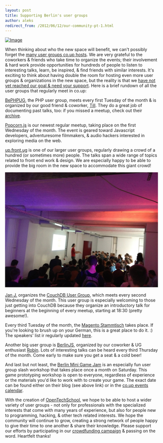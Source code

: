 ```yaml
---
layout: post
title: Supporting Berlin's user groups
author: aleks
redirect_from: /2012/06/12/our-community-pt-1.html
---
```


[![Image](http://www.pledgie.com/campaigns/17383.png?skin_name=chrome "Click here to lend your support to: Supporting co.up's expansion and make a donation at www.pledgie.com !")](http://www.pledgie.com/campaigns/17383 "Pledgie")

When thinking about who the new space will benefit, we can't possibly forget the [many user groups co.up hosts](http://bit.ly/CoUpCalendar). We are very grateful to the coworkers & friends who take time to organize the events; their involvement & hard work provide opportunities for hundreds of people to listen to interesting talks, learn, be inspired, & find friends with similar interests. It's exciting to think about having double the room for hosting even more user groups & organizations in the new space, but the reality is that we [have not yet reached our goal & need your support](http://pledgie.com/campaigns/17383). Here is a brief rundown of all the user groups that regularly meet in co.up:

[BePHPUG](http://www.bephpug.de/), the PHP user group, meets every first Tuesday of the month & is organized by our good friend & coworker, [Till](https://twitter.com/#!/klimpong). They do a great job of documenting past talks, too: if you missed a meetup, check out their [archive](http://www.bephpug.de/archiv.html).

[Popcorn.js](https://popcorn-berlin.eventbrite.com/) is our newest regular meetup, taking place on the first Wednesday of the month. The event is geared toward Javascript developers, adventuresome filmmakers, & audio hackers interested in exploring media on the web.

[up.front.ug](http://up.front.ug/) is one of our larger user groups, regularly drawing a crowd of a hundred (or sometimes more) people. The talks span a wide range of topics related to front end work & design.  We are especially happy to be able to provide the big room in the new space to accommodate this giant crowd!

![upfront01](/images/blog/newspace/upfront01.jpg)

[Jan J.](https://twitter.com/#!/JFriedensreich) organizes the [CouchDB User Group](http://berlin.couchdb.org/), which meets every second Wednesday of the month. This user group is especially welcoming to those just getting into CouchDB because they organize an introductory talk for beginners at the beginning of every meetup, starting at 18:30 (pretty awesome!).

Every third Tuesday of the month, the [Magento Stammtisch](http://www.magento-stammtisch.de/) takes place. If you're looking to brush up on your German, this is a great place to do it. :) The speakers' list ir regularly updated [here](https://www.xing.com/events/15-magento-stammtisch-berlin-1103748).

Another big user group is [BerlinJS](http://berlinjs.org), organized by our coworker & UG enthusiast [Robin](https://twitter.com/#!/rmehner). Lots of interesting talks can be heard every third Thursday of the month. Come early to make sure you get a seat & a cold beer!

And last but not least, the [Berlin Mini Game Jam](http://www.berlinminijam.de/) is an especially fun user group slash workshop that takes place once a month on Saturday. This game prototyping workshop is open to everyone, regardless of experience or the materials you'd like to work with to create your game. The exact date can be found either on their blog (see above link) or in the [co.up events calendar](http://bit.ly/CoUpCalendar).

With the creation of [OpenTechSchool](https://groups.google.com/forum/#!forum/opentechschool), we hope to be able to host a wider variety of user groups - not only for professionals with the specialized interests that come with many years of experience, but also for people new to programming, hacking, & other tech related interests. We hope the community will continue to grow, creating a strong network of people happy to give their time to one another & share their knowledge. Please support our efforts by participating in our [crowdfunding campaign](http://pledgie.com/campaigns/17383/comments/3246) & passing on the word. Heartfelt thanks!

